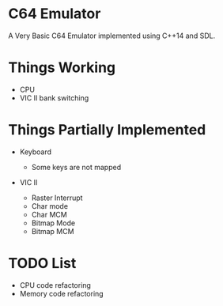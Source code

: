 # C64 Emulator
A Very Basic C64 Emulator implemented using C++14 and SDL.

# Things Working

* CPU
* VIC II bank switching

# Things Partially Implemented

* Keyboard 
	* Some keys are not mapped

* VIC II
	* Raster Interrupt
	* Char mode
	* Char MCM
	* Bitmap Mode
	* Bitmap MCM

# TODO List

* CPU code refactoring
* Memory code refactoring